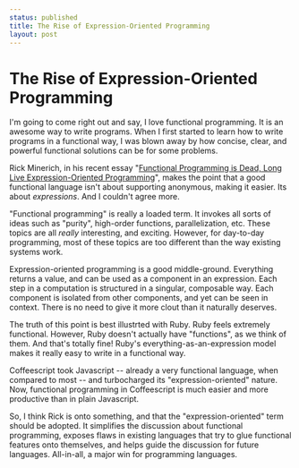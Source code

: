 ```yaml
---
status: published
title: The Rise of Expression-Oriented Programming
layout: post
---
```


# The Rise of Expression-Oriented Programming

I'm going to come right out and say, I love functional
programming. It is an awesome way to write programs. When I first
started to learn how to write programs in a functional way, I was
blown away by how concise, clear, and powerful functional solutions
can be for some problems. 

Rick Minerich, in his recent essay
"[Functional Programming is Dead, Long Live Expression-Oriented Programming](http://richardminerich.com/2012/07/functional-programming-is-dead-long-live-expression-oriented-programming/)", 
makes the point that a good functional language isn't about supporting
anonymous, making it easier. Its about *expressions*. And I couldn't
agree more.

"Functional programming" is really a loaded term. It invokes all sorts
of ideas such as "purity", high-order functions, parallelization, etc.
These topics are all *really* interesting, and exciting. However, for
day-to-day programming, most of these topics are too different than
the way existing systems work. 

Expression-oriented programming is a good middle-ground. 
Everything returns a value, and can be used as a component in an
expression. Each step in a computation is structured in a singular,
composable way. Each component is isolated from other components, and
yet can be seen in context. There is no need to give it more clout
than it naturally deserves.

The truth of this point is best illustrted with Ruby. Ruby feels
extremely functional. However, Ruby doesn't actually have "functions",
as we think of them. And that's totally fine! Ruby's
everything-as-an-expression model makes it really easy to write in a
functional way.

Coffeescript took Javascript -- already a very functional language,
when compared to most -- and turbocharged its "expression-oriented"
nature. Now, functional programming in Coffeescript is much easier and
more productive than in plain Javascript.  

So, I think Rick is onto something, and that the
"expression-oriented" term should be adopted. It simplifies the
discussion about functional programming, exposes flaws in existing
languages that try to glue functional features onto themselves, and
helps guide the discussion for future languages. All-in-all, a major
win for programming languages. 


